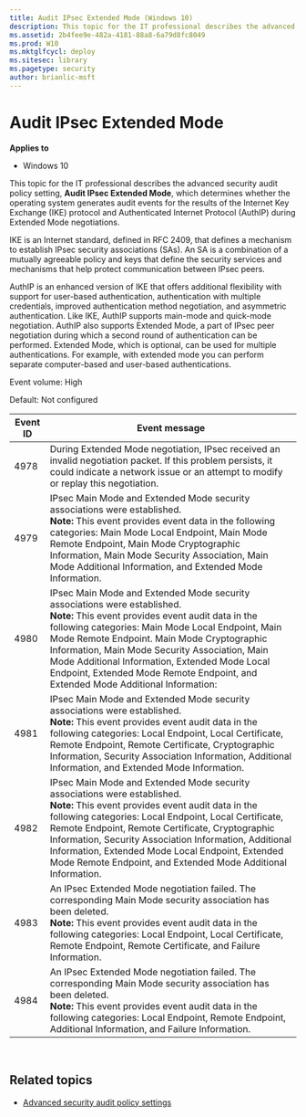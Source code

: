 ```yaml
---
title: Audit IPsec Extended Mode (Windows 10)
description: This topic for the IT professional describes the advanced security audit policy setting, Audit IPsec Extended Mode, which determines whether the operating system generates audit events for the results of the Internet Key Exchange (IKE) protocol and Authenticated Internet Protocol (AuthIP) during Extended Mode negotiations.
ms.assetid: 2b4fee9e-482a-4181-88a8-6a79d8fc8049
ms.prod: W10
ms.mktglfcycl: deploy
ms.sitesec: library
ms.pagetype: security
author: brianlic-msft
---
```


# Audit IPsec Extended Mode

**Applies to**
-   Windows 10

This topic for the IT professional describes the advanced security audit policy setting, **Audit IPsec Extended Mode**, which determines whether the operating system generates audit events for the results of the Internet Key Exchange (IKE) protocol and Authenticated Internet Protocol (AuthIP) during Extended Mode negotiations.

IKE is an Internet standard, defined in RFC 2409, that defines a mechanism to establish IPsec security associations (SAs). An SA is a combination of a mutually agreeable policy and keys that define the security services and mechanisms that help protect communication between IPsec peers.

AuthIP is an enhanced version of IKE that offers additional flexibility with support for user-based authentication, authentication with multiple credentials, improved authentication method negotiation, and asymmetric authentication. Like IKE, AuthIP supports main-mode and quick-mode negotiation. 
AuthIP also supports Extended Mode, a part of IPsec peer negotiation during which a second round of authentication can be performed. Extended Mode, which is optional, can be used for multiple authentications. For example, with extended mode you can perform separate computer-based and user-based authentications.

Event volume: High

Default: Not configured

| Event ID | Event message |
| - | - |
| 4978 | During Extended Mode negotiation, IPsec received an invalid negotiation packet. If this problem persists, it could indicate a network issue or an attempt to modify or replay this negotiation. | 
| 4979 | IPsec Main Mode and Extended Mode security associations were established.<br>**Note:**  This event provides event data in the following categories: Main Mode Local Endpoint, Main Mode Remote Endpoint, Main Mode Cryptographic Information, Main Mode Security Association, Main Mode Additional Information, and Extended Mode Information. |
| 4980 | IPsec Main Mode and Extended Mode security associations were established.<br>**Note:**  This event provides event audit data in the following categories: Main Mode Local Endpoint, Main Mode Remote Endpoint. Main Mode Cryptographic Information, Main Mode Security Association, Main Mode Additional Information, Extended Mode Local Endpoint, Extended Mode Remote Endpoint, and Extended Mode Additional Information: |
| 4981 | IPsec Main Mode and Extended Mode security associations were established.<br>**Note:**  This event provides event audit data in the following categories: Local Endpoint, Local Certificate, Remote Endpoint, Remote Certificate, Cryptographic Information, Security Association Information, Additional Information, and Extended Mode Information. |
| 4982 | IPsec Main Mode and Extended Mode security associations were established.<br>**Note:**  This event provides event audit data in the following categories: Local Endpoint, Local Certificate, Remote Endpoint, Remote Certificate, Cryptographic Information, Security Association Information, Additional Information, Extended Mode Local Endpoint, Extended Mode Remote Endpoint, and Extended Mode Additional Information. |
| 4983 | An IPsec Extended Mode negotiation failed. The corresponding Main Mode security association has been deleted.<br>**Note:**  This event provides event audit data in the following categories: Local Endpoint, Local Certificate, Remote Endpoint, Remote Certificate, and Failure Information. |
| 4984 | An IPsec Extended Mode negotiation failed. The corresponding Main Mode security association has been deleted.<br>**Note:**  This event provides event audit data in the following categories: Local Endpoint, Remote Endpoint, Additional Information, and Failure Information. |
 
## Related topics

- [Advanced security audit policy settings](advanced-security-audit-policy-settings.md)
 
 
